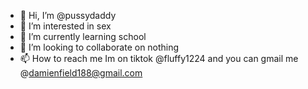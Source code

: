 - 👋 Hi, I’m @pussydaddy
- 👀 I’m interested in sex
- 🌱 I’m currently learning school
- 💞️ I’m looking to collaborate on nothing
- 📫 How to reach me Im on tiktok @fluffy1224 and you can gmail me @damienfield188@gmail.com

<!---
pussydaddy/pussydaddy is a ✨ special ✨ repository because its `README.md` (this file) appears on your GitHub profile.
You can click the Preview link to take a look at your changes.
--->
